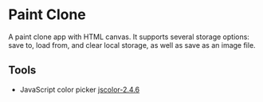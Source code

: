 # Paint Clone
A paint clone app with HTML canvas. It supports several storage options: save to, load from, and clear local storage, as well as save as an image file.


## Tools
* JavaScript color picker [jscolor-2.4.6](https://jscolor.com/)
